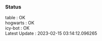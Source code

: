 ### Status


table : OK  
hogwarts : OK  
icy-bot : OK  
Latest Update : 2023-02-15 03:14:12.096265

